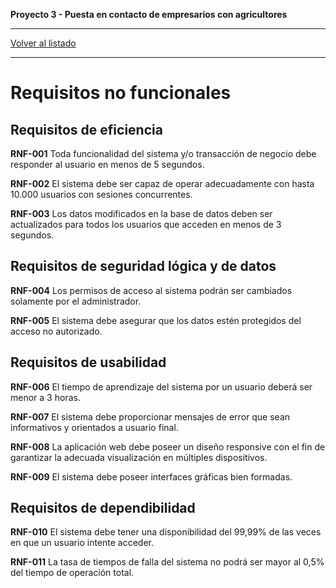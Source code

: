 __Proyecto 3 - Puesta en contacto de empresarios con agricultores__

---

[Volver al listado](p2.md)

---

# Requisitos no funcionales

## Requisitos de eficiencia

__RNF-001__ Toda funcionalidad del sistema y/o transacción de negocio debe responder al usuario en menos de 5 segundos.

__RNF-002__ El sistema debe ser capaz de operar adecuadamente con hasta 10.000 usuarios con sesiones concurrentes.

__RNF-003__ Los datos modificados en la base de datos deben ser actualizados para todos los usuarios que acceden en menos de 3 segundos.


## Requisitos de seguridad lógica y de datos

__RNF-004__ Los permisos de acceso al sistema podrán ser cambiados solamente por el administrador.

__RNF-005__ El sistema debe asegurar que los datos estén protegidos del acceso no autorizado.

## Requisitos de usabilidad

__RNF-006__ El tiempo de aprendizaje del sistema por un usuario deberá ser menor a 3 horas.

__RNF-007__ El sistema debe proporcionar mensajes de error que sean informativos y orientados a usuario final.

__RNF-008__ La aplicación web debe poseer un diseño responsive con el fin de garantizar la adecuada visualización en múltiples dispositivos.

__RNF-009__ El sistema debe poseer interfaces gráficas bien formadas.


## Requisitos de dependibilidad

__RNF-010__ El sistema debe tener una disponibilidad del 99,99% de las veces en que un usuario intente acceder.

__RNF-011__ La tasa de tiempos de falla del sistema no podrá ser mayor al 0,5% del tiempo de operación total.

